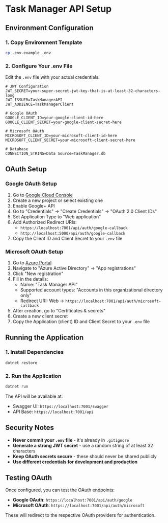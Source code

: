 # Task Manager API Setup

## Environment Configuration

### 1. Copy Environment Template
```bash
cp .env.example .env
```

### 2. Configure Your .env File
Edit the `.env` file with your actual credentials:

```env
# JWT Configuration
JWT_SECRET=your-super-secret-jwt-key-that-is-at-least-32-characters-long
JWT_ISSUER=TaskManagerAPI
JWT_AUDIENCE=TaskManagerClient

# Google OAuth
GOOGLE_CLIENT_ID=your-google-client-id-here
GOOGLE_CLIENT_SECRET=your-google-client-secret-here

# Microsoft OAuth
MICROSOFT_CLIENT_ID=your-microsoft-client-id-here
MICROSOFT_CLIENT_SECRET=your-microsoft-client-secret-here

# Database
CONNECTION_STRING=Data Source=TaskManager.db
```

## OAuth Setup

### Google OAuth Setup
1. Go to [Google Cloud Console](https://console.cloud.google.com/)
2. Create a new project or select existing one
3. Enable Google+ API
4. Go to "Credentials" → "Create Credentials" → "OAuth 2.0 Client IDs"
5. Set Application Type to "Web application"
6. Add Authorized Redirect URIs:
   - `https://localhost:7001/api/auth/google-callback`
   - `http://localhost:5000/api/auth/google-callback`
7. Copy the Client ID and Client Secret to your `.env` file

### Microsoft OAuth Setup
1. Go to [Azure Portal](https://portal.azure.com/)
2. Navigate to "Azure Active Directory" → "App registrations"
3. Click "New registration"
4. Fill in the details:
   - Name: "Task Manager API"
   - Supported account types: "Accounts in this organizational directory only"
   - Redirect URI: Web → `https://localhost:7001/api/auth/microsoft-callback`
5. After creation, go to "Certificates & secrets"
6. Create a new client secret
7. Copy the Application (client) ID and Client Secret to your `.env` file

## Running the Application

### 1. Install Dependencies
```bash
dotnet restore
```

### 2. Run the Application
```bash
dotnet run
```

The API will be available at:
- Swagger UI: `https://localhost:7001/swagger`
- API Base: `https://localhost:7001/api`

## Security Notes

- **Never commit your `.env` file** - it's already in `.gitignore`
- **Generate a strong JWT secret** - use a random string of at least 32 characters
- **Keep OAuth secrets secure** - these should never be shared publicly
- **Use different credentials for development and production**

## Testing OAuth

Once configured, you can test the OAuth endpoints:

- **Google OAuth**: `https://localhost:7001/api/auth/google`
- **Microsoft OAuth**: `https://localhost:7001/api/auth/microsoft`

These will redirect to the respective OAuth providers for authentication. 